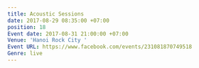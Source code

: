 ```yaml
---
title: Acoustic Sessions
date: 2017-08-29 08:35:00 +07:00
position: 18
Event date: 2017-08-31 21:00:00 +07:00
Venue: 'Hanoi Rock City '
Event URL: https://www.facebook.com/events/231081870749518
Genre: live
---
```



